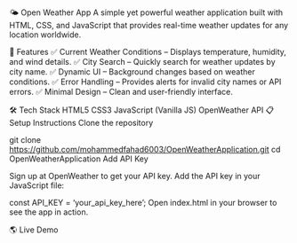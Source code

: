 🌤️ Open Weather App
A simple yet powerful weather application built with HTML, CSS, and JavaScript that provides real-time weather updates for any location worldwide.

🚀 Features
✅ Current Weather Conditions – Displays temperature, humidity, and wind details.
✅ City Search – Quickly search for weather updates by city name.
✅ Dynamic UI – Background changes based on weather conditions.
✅ Error Handling – Provides alerts for invalid city names or API errors.
✅ Minimal Design – Clean and user-friendly interface.

🛠️ Tech Stack
HTML5
CSS3
JavaScript (Vanilla JS)
OpenWeather API
📋 Setup Instructions
Clone the repository

git clone https://github.com/mohammedfahad6003/OpenWeatherApplication.git
cd OpenWeatherApplication
Add API Key

Sign up at OpenWeather to get your API key.
Add the API key in your JavaScript file:

const API_KEY = ‘your_api_key_here’;
Open index.html in your browser to see the app in action.

🌎 Live Demo
